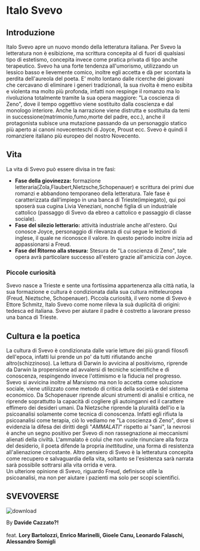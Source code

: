 # Italo Svevo
## Introduzione
Italo Svevo apre un nuovo mondo della letteratura italiana.
Per Svevo la letteratura non è esibizione, ma scrittura concepita al di fuori di qualsiasi tipo di estetismo, concepita invece come pratica privata di tipo anche terapeutico.
Svevo ha una forte tendenza all'umorismo, utilizzando un lessico basso e lievemente comico, inoltre egli accetta e dà per scontata la perdita dell'aureola del poeta.
E' molto lontano dalle ricerche dei giovani che cercavano di eliminare i generi tradizionali, la sua rivolta è meno esibita e violenta ma molto più profonda, infatti non respinge il romanzo ma 
lo rivoluziona totalmente tramite la sua opera maggiore: "La coscienza di Zeno", dove il tempo oggettivo viene sostituito dalla coscienza e dal monologo interiore. Anche la narrazione viene distrutta
e sostituita da temi in successione(matrimonio,fumo,morte del padre, ecc.), anche il protagonista subisce una mutazione passando da un personaggio statico più aperto ai canoni novecenteschi di Joyce, Proust ecc.
Svevo è quindi il romanziere italiano più europeo del nostro Novecento.

## Vita
La vita di Svevo può essere divisa in tre fasi:
- **Fase della giovinezza:** formazione letteraria(Zola,Flaubert,Nietzsche,Schopenauer) e scrittura dei primi due romanzi e abbandono temporaneo della letteratura. Tale fase è caratterizzata dall'impiego in una banca di Trieste(impiegato), qui poi sposerà sua cugina Livia Veneziani, nonché figlia di un industriale cattolico (passaggo di Svevo da ebreo a cattolico e passaggio di classe sociale).
- **Fase del silezio letterario:** attività industriale anche all'estero. Qui conosce Joyce, personaggio di rilevanza di cui segue le lezioni di inglese, il quale ne riconosce il valore. In questo periodo inoltre inizia ad appassionarsi a Freud.
- **Fase del Ritorno alla stesura:** Stesura de "La coscienza di Zeno", tale opera avrà particolare successo all'estero grazie all'amicizia con Joyce.

### Piccole curiosità
Svevo nasce a Trieste e sente una fortissima appartenenza alla città natia, la sua formazione e cultura è condizionata dalla sua cultura mitteleuropea (Freud, Nieztsche, Schopenauer). 
Piccola curiosità, il vero nome di Svevo è Ettore Schmitz, Italo Svevo come nome rileva la suà duplicità di origini: tedesca ed italiana.
Svevo per aiutare il padre è costretto a lavorare presso una banca di Trieste.

## Cultura e la poetica 
La cultura di Svevo è condizionata dalle varie letture dei più grandi filosofi dell'epoca, infatti lui prende un po' da tutti rifiutando anche altro(schizzinoso). La lettura di Darwin lo avvicina al positivismo, riprende 
da Darwin la propensione ad avvalersi di tecniche scientifiche e di conoscenza, respingendo invece l'ottimismo e la fiducia nel progresso. Svevo si avvicina inoltre al Marxismo ma non lo accetta come soluzione sociale, 
viene utilizzato come metodo di critica della società e del sistema economico.
Da Schopenauer riprende alcuni strumenti di analisi e critica, ne riprende soprattutto la capacità di cogliere gli autoinganni ed il carattere effimero dei desideri umani.
Da Nietzsche riprende la pluralità dell'io e la psicoanalisi solamente come tecnica di conoscenza.
Infatti egli rifiuta la psicoanalisi come terapia, ciò lo vediamo ne "La coscienza di Zeno", dove si evidenzia la difesa dei diritti degli "*AMMALATI*" rispetto ai "sani", la nevrosi è anche un segno positivo per Svevo
di non rassegnazione ai meccanismi alienati della civiltà. L'ammalato è colui che non vuole rinunciare alla forza del desiderio, il poeta difende la propria *inettitudine*, una forma di resistenza all'alienazione circostante.
Altro pensiero di Svevo è la letteratura concepita come recupero e salvaguardia della vita, soltanto se l'esistenza sarà narrata sarà possibile sottrarsi alla vita orrida e vera.<br>
Un ulteriore opinione di Svevo, riguardo Freud, definisce utile la psicoanalisi, ma non per aiutare i pazienti ma solo per scopi scientifici.

## SVEVOVERSE
![download](https://github.com/Canu-leonardo-principal/Appunti5BIA/assets/98812524/f5a9243c-eccb-4479-8394-a05c68663468)



By **Davide Cazzato?!**
<br>
<br>
feat. **Lory Bartolozzi, Enrico Marinelli, Gioele Canu, Leonardo Falaschi, Alessandro Somigli**
